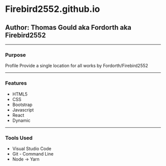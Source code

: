 # Firebird2552.github.io

## Author: Thomas Gould aka Fordorth aka Firebird2552

---

### Purpose

Profile Provide a single location for all works by Fordorth/Firebird2552

---

### Features

- HTML5
- CSS
- Bootstrap
- Javascript
- React
- Dynamic

---

### Tools Used

- Visual Studio Code
- Git - Command Line
- Node -> Yarn
